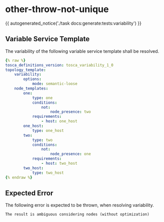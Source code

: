 # other-throw-not-unique

{{ autogenerated_notice('./task docs:generate:tests:variability') }}


## Variable Service Template

The variability of the following variable service template shall be resolved.

```yaml linenums="1"
{% raw %}
tosca_definitions_version: tosca_variability_1_0
topology_template:
    variability:
        options:
            mode: semantic-loose
    node_templates:
        one:
            type: one
            conditions:
                not:
                    node_presence: two
            requirements:
                - host: one_host
        one_host:
            type: one_host
        two:
            type: two
            conditions:
                not:
                    node_presence: one
            requirements:
                - host: two_host
        two_host:
            type: two_host
{% endraw %}
```





## Expected Error

The following error is expected to be thrown, when resolving variability.

```text linenums="1"
The result is ambiguous considering nodes (without optimization)
```
